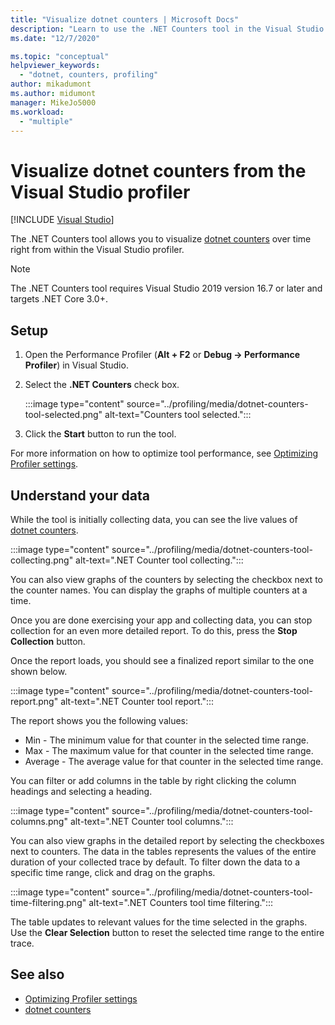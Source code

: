 ```yaml
---
title: "Visualize dotnet counters | Microsoft Docs"
description: "Learn to use the .NET Counters tool in the Visual Studio Performance Profiler."
ms.date: "12/7/2020"

ms.topic: "conceptual"
helpviewer_keywords:
  - "dotnet, counters, profiling"
author: mikadumont
ms.author: midumont
manager: MikeJo5000
ms.workload:
  - "multiple"
---
```

# Visualize dotnet counters from the Visual Studio profiler

 [!INCLUDE [Visual Studio](~/includes/applies-to-version/vs-windows-only.md)]


The .NET Counters tool allows you to visualize [dotnet counters](/dotnet/core/diagnostics/dotnet-counters) over time right from within the Visual Studio profiler.


> [!NOTE]
> The .NET Counters tool requires Visual Studio 2019 version 16.7 or later and targets .NET Core 3.0+.

## Setup

1. Open the Performance Profiler (**Alt + F2** or **Debug -> Performance Profiler**) in Visual Studio.

2. Select the **.NET Counters** check box.

   :::image type="content" source="../profiling/media/dotnet-counters-tool-selected.png" alt-text="Counters tool selected.":::

3. Click the **Start** button to run the tool.

For more information on how to optimize tool performance, see [Optimizing Profiler settings](../profiling/optimize-profiler-settings.md).


## Understand your data

While the tool is initially collecting data, you can see the live values of [dotnet counters](/dotnet/core/diagnostics/dotnet-counters).

:::image type="content" source="../profiling/media/dotnet-counters-tool-collecting.png" alt-text=".NET Counter tool collecting.":::

You can also view graphs of the counters by selecting the checkbox next to the counter names. You can display the graphs of multiple counters at a time.


Once you are done exercising your app and collecting data, you can stop collection for an even more detailed report. To do this, press the **Stop Collection** button.


Once the report loads, you should see a finalized report similar to the one shown below.

:::image type="content" source="../profiling/media/dotnet-counters-tool-report.png" alt-text=".NET Counter tool report.":::

The report shows you the following values:

- Min - The minimum value for that counter in the selected time range.
- Max - The maximum value for that counter in the selected time range.
- Average - The average value for that counter in the selected time range.

You can filter or add columns in the table by right clicking the column headings and selecting a heading.

:::image type="content" source="../profiling/media/dotnet-counters-tool-columns.png" alt-text=".NET Counter tool columns.":::

You can also view graphs in the detailed report by selecting the checkboxes next to counters. The data in the tables represents the values of the entire duration of your collected trace by default. To filter down the data to a specific time range, click and drag on the graphs.

:::image type="content" source="../profiling/media/dotnet-counters-tool-time-filtering.png" alt-text=".NET Counters tool time filtering.":::

The table updates to relevant values for the time selected in the graphs. Use the **Clear Selection** button to reset the selected time range to the entire trace.


## See also

- [Optimizing Profiler settings](../profiling/optimize-profiler-settings.md)
- [dotnet counters](/dotnet/core/diagnostics/dotnet-counters)
